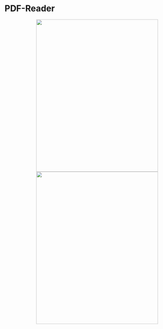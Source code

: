 # PDF-Reader

<img align="right" width="400" height="500" src="https://github.com/Priyanshu-Pawar/PDF-Reader/assets/93826653/7542b4fe-d79e-491b-b2ee-5d82b229b323">

<img align="right" width="400" height="500" src="https://github.com/Priyanshu-Pawar/PDF-Reader/assets/93826653/dd4af0c4-08fc-4e54-9021-47a3d83d73c5">



